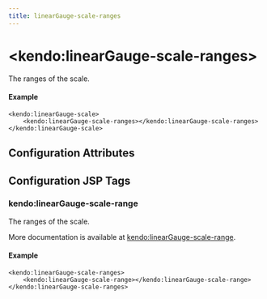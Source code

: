 ```yaml
---
title: linearGauge-scale-ranges
---
```


# \<kendo:linearGauge-scale-ranges\>

The ranges of the scale.

#### Example
    <kendo:linearGauge-scale>
        <kendo:linearGauge-scale-ranges></kendo:linearGauge-scale-ranges>
    </kendo:linearGauge-scale>

## Configuration Attributes


##  Configuration JSP Tags

### kendo:linearGauge-scale-range

The ranges of the scale.

More documentation is available at [kendo:linearGauge-scale-range](/kendo-ui/api/wrappers/jsp/lineargauge/scale-range).

#### Example

    <kendo:linearGauge-scale-ranges>
        <kendo:linearGauge-scale-range></kendo:linearGauge-scale-range>
    </kendo:linearGauge-scale-ranges>

